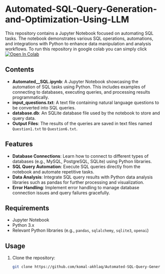 # Automated-SQL-Query-Generation-and-Optimization-Using-LLM

This repository contains a Jupyter Notebook focused on automating SQL tasks. The notebook demonstrates various SQL operations, automations, and integrations with Python to enhance data manipulation and analysis workflows. To run this repository in google colab you can simply click <a target="_blank" href="https://colab.research.google.com/github/komal-akhlaq/Automated-SQL-Query-Generation-and-Optimization-Using-LLM/blob/main/Automated__SQL.ipynb">
  <img src="https://colab.research.google.com/assets/colab-badge.svg" alt="Open In Colab"/>
</a>

## Contents

- **Automated__SQL.ipynb**: A Jupyter Notebook showcasing the automation of SQL tasks using Python. This includes examples of connecting to databases, executing queries, and processing results programmatically.
- **input_questions.txt**: A text file containing natural language questions to be converted into SQL queries.
- **database.db**: An SQLite database file used by the notebook to store and query data.
- **Output Files**: The results of the queries are saved in text files named `Question1.txt` to `Question6.txt`.

## Features

- **Database Connections**: Learn how to connect to different types of databases (e.g., MySQL, PostgreSQL, SQLite) using Python libraries.
- **SQL Query Automation**: Execute SQL queries directly from the notebook and automate repetitive tasks.
- **Data Analysis**: Integrate SQL query results with Python data analysis libraries such as pandas for further processing and visualization.
- **Error Handling**: Implement error handling to manage database connection issues and query failures gracefully.

## Requirements

- Jupyter Notebook
- Python 3.x
- Relevant Python libraries (e.g., `pandas`, `sqlalchemy`, `sqlite3`, `openai`)

## Usage

1. Clone the repository:
   ```bash
   git clone https://github.com/komal-akhlaq/Automated-SQL-Query-Generation-and-Optimization-Using-LLM
